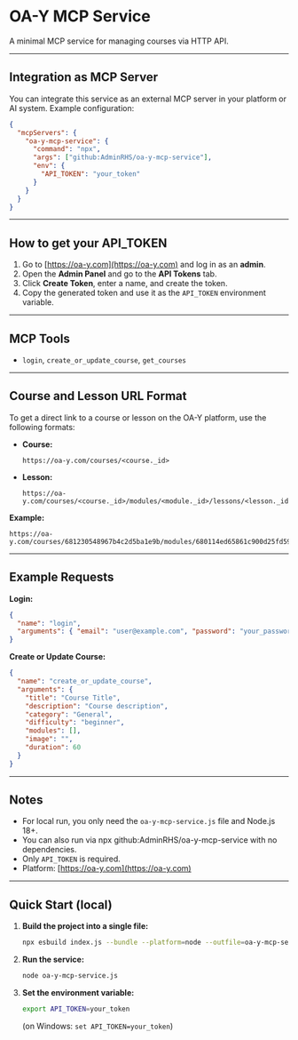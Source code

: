 # OA-Y MCP Service

A minimal MCP service for managing courses via HTTP API. 

---

## Integration as MCP Server

You can integrate this service as an external MCP server in your platform or AI system. Example configuration:

```json
{
  "mcpServers": {
    "oa-y-mcp-service": {
      "command": "npx",
      "args": ["github:AdminRHS/oa-y-mcp-service"],
      "env": {
        "API_TOKEN": "your_token"
      }
    }
  }
}
```

---

## How to get your API_TOKEN

1. Go to [https://oa-y.com](https://oa-y.com) and log in as an **admin**.
2. Open the **Admin Panel** and go to the **API Tokens** tab.
3. Click **Create Token**, enter a name, and create the token.
4. Copy the generated token and use it as the `API_TOKEN` environment variable.

---

## MCP Tools

- `login`, `create_or_update_course`, `get_courses`

---

## Course and Lesson URL Format

To get a direct link to a course or lesson on the OA-Y platform, use the following formats:

- **Course:**
  ```
  https://oa-y.com/courses/<course._id>
  ```
- **Lesson:**
  ```
  https://oa-y.com/courses/<course._id>/modules/<module._id>/lessons/<lesson._id>
  ```

**Example:**

```
https://oa-y.com/courses/681230548967b4c2d5ba1e9b/modules/680114ed65861c900d25fd59/lessons/680114ed65861c900d25fd5a
```

---

## Example Requests

**Login:**

```json
{
  "name": "login",
  "arguments": { "email": "user@example.com", "password": "your_password" }
}
```

**Create or Update Course:**

```json
{
  "name": "create_or_update_course",
  "arguments": {
    "title": "Course Title",
    "description": "Course description",
    "category": "General",
    "difficulty": "beginner",
    "modules": [],
    "image": "",
    "duration": 60
  }
}
```

---

## Notes

- For local run, you only need the `oa-y-mcp-service.js` file and Node.js 18+.
- You can also run via npx github:AdminRHS/oa-y-mcp-service with no dependencies.
- Only `API_TOKEN` is required.
- Platform: [https://oa-y.com](https://oa-y.com)

---

## Quick Start (local)

1. **Build the project into a single file:**
   ```bash
   npx esbuild index.js --bundle --platform=node --outfile=oa-y-mcp-service.js --format=esm
   ```
2. **Run the service:**
   ```bash
   node oa-y-mcp-service.js
   ```
3. **Set the environment variable:**
   ```bash
   export API_TOKEN=your_token
   ```
   (on Windows: `set API_TOKEN=your_token`)
